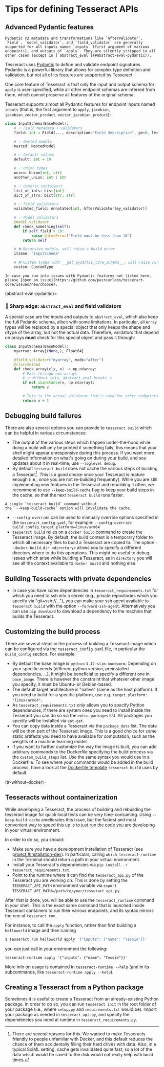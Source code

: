 # Tips for defining Tesseract APIs

## Advanced Pydantic features

```{warning}
Pydantic V2 metadata and transformations like `AfterValidator`, `Field`, `model_validator`, and `field_validator` are generally supported for all inputs named `inputs` (first argument of various endpoints), and outputs of `apply`. They are silently stripped in all other cases (except in [`abstract_eval`](#abstract-eval-pydantic)).
```

Tesseract uses [Pydantic](https://docs.pydantic.dev/latest/) to define and validate endpoint signatures. Pydantic is a powerful library that allows for complex type definition and validation, but not all of its features are supported by Tesseract.

One core feature of Tesseract is that only the input and output schema for `apply` is user-specified, while all other endpoint schemas are inferred from them, which cannot preserve all features of the original schema.

Tesseract supports almost all Pydantic features for endpoint inputs named `inputs` (that is, the first argument to `apply`, `jacobian`, `jacobian_vector_product`, `vector_jacobian_product`):

```python
class InputSchema(BaseModel):
    # ✅ Field metadata + validators
    field: int = Field(..., description="Field description", ge=0, le=10)

    # ✅ Nested models
    nested: NestedModel

    # ✅ Default values
    default: int = 10

    # ✅ Union types
    union: Union[int, str]
    another_union: int | str

    # ✅ Generic containers
    list_of_ints: List[int]
    dict_of_strs: Dict[str, str]

    # ✅ Field validators
    validated_field: Annotated[int, AfterValidator(my_validator)]

    # ✅ Model validators
    @model_validator
    def check_something(self):
        if self.field > 10:
            raise ValueError("Field must be less than 10")
        return self

    # ❌ Recursive models, will raise a build error
    itsame: "InputSchema"

    # ❌ Custom types with __get_pydantic_core_schema__, will raise runtime errors
    custom: CustomType

```

```{note}
In case you run into issues with Pydantic features not listed here, please [open an issue](https://github.com/pasteurlabs/tesseract-core/issues/new/choose).
```

(abstract-eval-pydantic)=
### 🔪 Sharp edge: `abstract_eval` and field validators

A special case are the inputs and outputs to `abstract_eval`, which also keep the full Pydantic schema, albeit with some limitations. In particular, all `Array` types will be replaced by a special object that only keeps the shape and dtype of the array, but not the actual data. Therefore, validators that depend on arrays **must** check for this special object and pass it through:

```python
class InputSchema(BaseModel):
    myarray: Array[(None,), Float64]

    @field_validator("myarray", mode="after")
    @classmethod
    def check_array(cls, v) -> np.ndarray:
        # Pass through non-arrays
        # ⚠️ Without this, abstract_eval breaks ⚠️
        if not isinstance(v, np.ndarray):
            return v

        # This is the actual validator that's used for other endpoints
        return v + 1
```

## Debugging build failures

There are also several options you can provide to `tesseract build` which can be helpful in
various circumstances:
- The output of the various steps which happen under-the-hood while doing a build will
 only be printed if something fails; this means that your shell might appear unresponsive
 during this process. If you want more detailed information on what's going on during your
 build, and see updates about it in real-time, use `--loglevel debug`.
- By default `tesseract build` does not cache the various steps of building a Tesseract[^1].  This is a good choice once your Tesseract is mature enough (i.e., once you are not re-building frequently). While you are still implementing new features in the Tesseract and rebuilding it
 often, we recommend to use `--keep-build-cache` flag to keep your build steps in the cache,
 so that the next `tesseract build` runs faster.
 ```{note}
 A single `tesseract build` command without
 the `--keep-build-cache` option will invalidate the cache.
 ```
- `--config-override` can be used to manually override options specified in the `tesseract_config.yaml`,
 for example: `--config-override build_config.target_platform=linux/arm64`
- `tesseract build` relies on a `docker build` command to create the Tesseract image. By
 default, the build context is a temporary folder to which all necessary files to build a Tesseract
 are copied to. The option `--docker-build-dir <directory>` allows you to specify a different
 directory where to do this operations. This might be useful to debug issues which
 arise while building a Tesseract, as in `directory` you will see all the context available to
 `docker build` and nothing else.

## Building Tesseracts with private dependencies

- In case you have some dependencies in `tesseract_requirements.txt` for which you need to
 ssh into a server (e.g., private repositories which you specify via "git+ssh://..."),
 you can make your ssh agent available to `tesseract build` with the option
 `--forward-ssh-agent`. Alternatively you can use `pip download` to download a dependency
 to the machine that builds the Tesseract.

## Customizing the build process

There are several steps in the process of building a Tesseract image
which can be configured via the `tesseract_config.yaml` file, in particular the `build_config` section.
For example:
  - By default the base image is `python:3.12-slim-bookworm`.
    Depending on your specific needs (different python version,
    preinstalled dependencies, ...), it might be beneficial to
    specify a different one in `base_image`.
    There is however the constraint that
    whatever other image you specify, it must be Ubuntu- or
    Debian-based.
  - The default target architecture is "native" (same as the host platform).
    If you need to build for a specific platform, use e.g. `target_platform: "linux/arm64"`.
  - As `tesseract_requirements.txt` only allows you to specify Python
    dependencies, if there are system ones you need to install inside
    the Tesseract you can do so via the `extra_packages` list. All
    packages you specify will be installed via `apt-get`.
  - You can copy data inside a Tesseract via the `package_data` list.
    The data will be then part of the Tesseract image. This is a
    good choice for some static artifacts you need to have available
    for computation, such as the weights of a machine learning model.
  - If you want to further customize the way the image is built,
    you can add arbitrary commands to the Dockerfile specifying
    the build process via the `custom_build_steps` list. Use
    the same syntax you would use in a Dockerfile. To see where your
    commands would be added in the build process, have a look at
    the [Dockerfile template](https://github.com/pasteurlabs/tesseract-core/blob/main/tesseract/templates/Dockerfile.base)
    `tesseract build` uses by default.

(tr-without-docker)=
## Tesseracts without containerization

While developing a Tesseract, the process of building and rebuilding the
tesseract image for quick local tests can be very time-consuming. Using
`--keep-build-cache` ameliorates this issue, but the fastest and most
convenient way to speed this up is to just run the code you are developing
in your virtual environment.

In order to do so, you should:
  - Make sure you have a development installation of Tesseract (see <project:#installation-dev>).
    In particular, calling `which tesseract-runtime` in the Terminal should return a path in your
    virtual environment.
  - Install your Tesseract's dependencies via `pip install -r tesseract_requirements.txt`.
  - Point to the runtime where it can find the `tesseract_api.py` of the Tesseract you are working on.
    This is done by setting the `TESSERACT_API_PATH` environment variable via
    `export TESSERACT_API_PATH=/path/to/your/tesseract_api.py`.

After that is done, you will be able to use the `tesseract_runtime` command in your shell.
This is the exact same command that is launched inside Tesseract containers to run their
various endpoints, and its syntax mirrors the one of `tesseract run`.

For instance, to call the `apply` function, rather than first building a `helloworld` image
and then running

```bash
$ tesseract run helloworld apply '{"inputs": {"name": "Tessie"}}'
```

you can just call in your environment the following:
```
tesseract-runtime apply '{"inputs": {"name": "Tessie"}}'
```

More info on usage is contained in `tesseract-runtime --help` (and in its subcommands,
like `tesseract-runtime apply --help`).


## Creating a Tesseract from a Python package

Sometimes it is useful to create a Tesseract from an already-existing
Python package. In order to do so, you can run `tesseract init` in the root folder of
your package (i.e., where `setup.py` and `requirements.txt` would be). Import your package
as needed in `tesseract_api.py`, and specify the dependencies you need at runtime in
`tesseract_requirements.py`.

[^1]: There are several reasons for this. We wanted to make Tesseracts friendly to
people unfamiliar with Docker, and this default reduces the chance of them accidentally filling their
hard drives with data. Also, in a typical SciML setting, cache gets
invalidated quite fast, so a lot of the data which would be saved to the disk
would not really help with build times.
